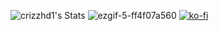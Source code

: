 ![crizzhd1's Stats](https://github-readme-stats.vercel.app/api?username=crizzhd1&theme=outrun&show_icons=true&hide_border=true&count_private=true) ![ezgif-5-ff4f07a560](https://github.com/crizzhd1/crizzhd1/assets/61610761/62b38d22-029e-42fd-9558-7790765d4582) [![ko-fi](https://ko-fi.com/img/githubbutton_sm.svg)](https://ko-fi.com/P5P3DQUDH)

                                                                                                                                 








